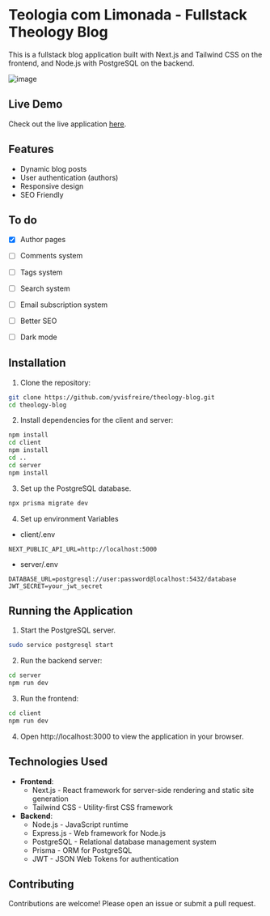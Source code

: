 # Teologia com Limonada - Fullstack Theology Blog
This is a fullstack blog application built with Next.js and Tailwind CSS on the frontend, and Node.js with PostgreSQL on the backend.

![image](https://github.com/user-attachments/assets/d1d87693-658b-4669-b3ff-defcfef04d5a)

## Live Demo
Check out the live application [here](https://teolima.vercel.app/).

## Features
- Dynamic blog posts
- User authentication (authors)
- Responsive design
- SEO Friendly

## To do
- [x] Author pages
- [ ] Comments system
- [ ] Tags system
- [ ] Search system
- [ ] Email subscription system
- [ ] Better SEO
- [ ] Dark mode


## Installation
1. Clone the repository:
```bash
git clone https://github.com/yvisfreire/theology-blog.git
cd theology-blog
```

2. Install dependencies for the client and server:
```bash
npm install
cd client
npm install
cd ..
cd server
npm install
```

3. Set up the PostgreSQL database.
```bash
npx prisma migrate dev
```

4. Set up environment Variables
- client/.env
```env
NEXT_PUBLIC_API_URL=http://localhost:5000
```
- server/.env
```env
DATABASE_URL=postgresql://user:password@localhost:5432/database
JWT_SECRET=your_jwt_secret
```

## Running the Application
1. Start the PostgreSQL server.
```bash
sudo service postgresql start
```
2. Run the backend server:
```bash
cd server
npm run dev
```
3. Run the frontend:
```bash
cd client
npm run dev
```
4. Open http://localhost:3000 to view the application in your browser.

## Technologies Used
- **Frontend**:
  - Next.js - React framework for server-side rendering and static site generation
  - Tailwind CSS - Utility-first CSS framework
- **Backend**:
  - Node.js - JavaScript runtime
  - Express.js - Web framework for Node.js
  - PostgreSQL - Relational database management system
  - Prisma - ORM for PostgreSQL
  - JWT - JSON Web Tokens for authentication

## Contributing
Contributions are welcome! Please open an issue or submit a pull request.
